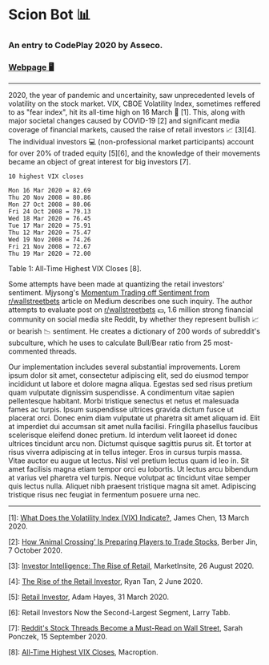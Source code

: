 # Scion Bot 📊
### An entry to CodePlay 2020 by Asseco.

### [Webpage 🖥](https://www.3ify.io/codeplay)

---

2020, the year of pandemic and uncertainity, saw unprecedented levels of volatility on the stock market. VIX, CBOE Volatility Index, sometimes reffered to as "fear index", hit its all-time high on 16 March 💸 [1]. This, along with major societal changes caused by COVID-19 [2] and significant media coverage of financial markets, caused the raise of retail investors 📈 [3][4]. The individual investors 💻 (non-professional market participants) account for over 20% of traded equity [5][6], and the knowledge of their movements became an object of great interest for big investors [7].

```
10 highest VIX closes

Mon 16 Mar 2020 = 82.69
Thu 20 Nov 2008 = 80.86
Mon 27 Oct 2008 = 80.06
Fri 24 Oct 2008 = 79.13
Wed 18 Mar 2020 = 76.45
Tue 17 Mar 2020 = 75.91
Thu 12 Mar 2020 = 75.47
Wed 19 Nov 2008 = 74.26
Fri 21 Nov 2008 = 72.67
Thu 19 Mar 2020 = 72.00
```
Table 1: All-Time Highest VIX Closes [8].

Some attempts have been made at quantizing the retail investors' sentiment. Mjysong's [Momentum Trading off Sentiment from r/wallstreetbets](https://medium.com/@mjysong/momentum-trading-off-sentiment-from-r-wallstreetbets-149c19c7538d) article on Medium describes one such inquiry. The author attempts to evaluate post on [r/wallstreetbets](https://www.reddit.com/r/wallstreetbets/) 💵, 1.6 million strong financial community on social media site Reddit, by whether they represent bullish 📈 or bearish 📉 sentiment. He creates a dictionary of 200 words of subreddit's subculture, which he uses to calculate Bull/Bear ratio from 25 most-commented threads.

Our implementation includes several substantial improvements. Lorem ipsum dolor sit amet, consectetur adipiscing elit, sed do eiusmod tempor incididunt ut labore et dolore magna aliqua. Egestas sed sed risus pretium quam vulputate dignissim suspendisse. A condimentum vitae sapien pellentesque habitant. Morbi tristique senectus et netus et malesuada fames ac turpis. Ipsum suspendisse ultrices gravida dictum fusce ut placerat orci. Donec enim diam vulputate ut pharetra sit amet aliquam id. Elit at imperdiet dui accumsan sit amet nulla facilisi. Fringilla phasellus faucibus scelerisque eleifend donec pretium. Id interdum velit laoreet id donec ultrices tincidunt arcu non. Dictumst quisque sagittis purus sit. Et tortor at risus viverra adipiscing at in tellus integer. Eros in cursus turpis massa. Vitae auctor eu augue ut lectus. Nisl vel pretium lectus quam id leo in. Sit amet facilisis magna etiam tempor orci eu lobortis. Ut lectus arcu bibendum at varius vel pharetra vel turpis. Neque volutpat ac tincidunt vitae semper quis lectus nulla. Aliquet nibh praesent tristique magna sit amet. Adipiscing tristique risus nec feugiat in fermentum posuere urna nec.

---

[1]: [What Does the Volatility Index (VIX) Indicate?](https://www.investopedia.com/news/what-does-volatility-index-vix-indicate/), James Chen, 13 March 2020.

[2]: [How ‘Animal Crossing’ Is Preparing Players to Trade Stocks](https://www.bloomberg.com/news/articles/2020-10-07/stock-market-how-nintendo-game-animal-crossing-prepares-players-to-trade), Berber Jin, 7 October 2020.

[3]: [Investor Intelligence: The Rise of Retail](https://www.nasdaq.com/articles/investor-intelligence%3A-the-rise-of-retail-2020-08-26), MarketInsite, 26 August 2020.

[4]: [The Rise of the Retail Investor](https://medium.com/@ryantanby1/the-rise-of-the-retail-investor-d4bd93e52bf2), Ryan Tan, 2 June 2020.

[5]: [Retail Investor](https://www.investopedia.com/terms/r/retailinvestor.asp), Adam Hayes, 31 March 2020.

[6]: Retail Investors Now the Second-Largest Segment, Larry Tabb.

[7]: [Reddit's Stock Threads Become a Must-Read on Wall Street](https://www.bloomberg.com/news/articles/2020-09-15/big-investors-are-dying-to-know-what-the-little-guys-are-doing), Sarah Ponczek, 15 September 2020.

[8]: [All-Time Highest VIX Closes](https://www.macroption.com/vix-all-time-high/), Macroption.
